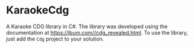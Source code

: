 # KaraokeCdg

A Karaoke CDG library in C#. The library was developed using the documentation at https://jbum.com//cdg_revealed.html. To use the library, just add the `Cdg` project to your solution.

